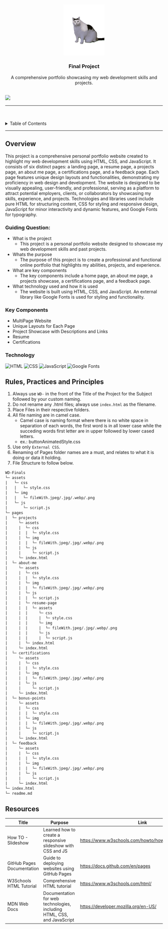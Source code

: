 <a name="readme-top">

<br/>

<br />
<div align="center">
  <a href="https://github.com/Darepen/">
  <!-- TODO: If you want to add logo or banner you can add it here -->
    <img src="./assets/img/huh.gif" alt="HUH" width="130" height="auto">
  </a>
<!-- TODO: Change Title to the name of the title of your Project -->
  <h3 align="center">Final Project</h3>
</div>
<!-- TODO: Make a short description -->
<div align="center">
  A comprehensive portfolio showcasing my web development skills and projects.
</div>

<br />

<!-- TODO: Change the zyx-0314 into your github username  -->
<!-- TODO: Change the WD-Template-Project into the same name of your folder -->
![](https://visit-counter.vercel.app/counter.png?page=Darepen/WD-Finals)

---

<br />
<br />

<!-- TODO: If you want to add more layers for your readme -->
<details>
  <summary>Table of Contents</summary>
  <ol>
    <li>
      <a href="#overview">Overview</a>
      <ol>
        <li>
          <a href="#key-components">Key Components</a>
        </li>
        <li>
          <a href="#technology">Technology</a>
        </li>
      </ol>
    </li>
    <li>
      <a href="#rule,-practices-and-principles">Rules, Practices and Principles</a>
    </li>
    <li>
      <a href="#resources">Resources</a>
    </li>
  </ol>
</details>

---

## Overview

<!-- TODO: To be changed -->
<!-- The following are just sample -->
This project is a comprehensive personal portfolio website created to highlight my web development skills using HTML, CSS, and JavaScript. It consists of six distinct pages: a landing page, a resume page, a projects page, an about me page, a certifications page, and a feedback page. Each page features unique design layouts and functionalities, demonstrating my proficiency in web design and development. The website is designed to be visually appealing, user-friendly, and professional, serving as a platform to attract potential employers, clients, or collaborators by showcasing my skills, experience, and projects. Technologies and libraries used include pure HTML for structuring content, CSS for styling and responsive design, JavaScript for minor interactivity and dynamic features, and Google Fonts for typography.

### Guiding Question:
- What is the project
  - This project is a personal portfolio website designed to showcase my web development skills and past projects.
- Whats the purpose
  - The purpose of this project is to create a professional and functional online portfolio that highlights my abilities, projects, and experience.
- What are key components
  - The key components include a home page, an about me page, a projects showcase, a certifications page, and a feedback page.
- What technology used and how it is used
  - The website is built using HTML, CSS, and JavaScript. An external library like Google Fonts is used for styling and functionality.

### Key Components
<!-- TODO: List of Key Components -->
<!-- The following are just sample -->
- MultiPage Website
- Unique Layouts for Each Page
- Project Showcase with Descriptions and Links
- Resume
- Certifications

### Technology
<!-- TODO: List of Technology Used -->
![HTML](https://img.shields.io/badge/HTML-E34F26?style=for-the-badge&logo=html5&logoColor=white)
![CSS](https://img.shields.io/badge/CSS-1572B6?style=for-the-badge&logo=css3&logoColor=white)
![JavaScript](https://img.shields.io/badge/JavaScript-F7DF1E?style=for-the-badge&logo=javascript&logoColor=white)
![Google Fonts](https://img.shields.io/badge/Google_Fonts-4285F4?style=for-the-badge&logo=google-fonts&logoColor=white)

## Rules, Practices and Principles
1. Always use `WD-` in the front of the Title of the Project for the Subject followed by your custom naming.
2. Do not rename any .html files; always use `index.html` as the filename.
3. Place Files in their respective folders.
4. All file naming are in camel case.
   - Camel case is naming format where there is no white space in separation of each words, the first word is in all lower case while the succeding words first letter are in upper followed by lower cased letters.
   - ex.: buttonAnimatedStyle.css
5. Use only `External CSS`.
6. Renaming of Pages folder names are a must, and relates to what it is doing or data it holding.
7. File Structure to follow below.

```
WD-Finals
└─ assets
|   └─ css
|   |   └─ style.css
|   └─ img
|   |   └─ fileWith.jpeg/.jpg/.webp/.png
|   └─ js
|       └─ script.js
└─ pages
|  └─ projects
|     └─ assets
|     |  └─ css
|     |  |  └─ style.css
|     |  └─ img
|     |  |  └─ fileWith.jpeg/.jpg/.webp/.png
|     |  └─ js
|     |     └─ script.js
|     └─ index.html
|  └─ about-me
|     └─ assets
|     |  └─ css
|     |  |  └─ style.css
|     |  └─ img
|     |  |  └─ fileWith.jpeg/.jpg/.webp/.png
|     |  └─ js
|     |  |  └─ script.js
|     |  └─ resume-page
|     |  |  └─ assets
|     |  |     └─ css
|     |  |     |  └─ style.css
|     |  |     └─ img
|     |  |     |  └─ fileWith.jpeg/.jpg/.webp/.png
|     |  |     └─ js
|     |  |     |  └─ script.js
|     |  └─ index.html
|     └─ index.html
|  └─ certifications
|     └─ assets
|     |  └─ css
|     |  |  └─ style.css
|     |  └─ img
|     |  |  └─ fileWith.jpeg/.jpg/.webp/.png
|     |  └─ js
|     |     └─ script.js
|     └─ index.html
|  └─ bonus-points
|     └─ assets
|     |  └─ css
|     |  |  └─ style.css
|     |  └─ img
|     |  |  └─ fileWith.jpeg/.jpg/.webp/.png
|     |  └─ js
|     |     └─ script.js
|     └─ index.html
|  └─ feedback
|     └─ assets
|     |  └─ css
|     |  |  └─ style.css
|     |  └─ img
|     |  |  └─ fileWith.jpeg/.jpg/.webp/.png
|     |  └─ js
|     |     └─ script.js
|     └─ index.html
└─ index.html
└─ readme.md
```

## Resources

<!-- TODO: Add References -->
| Title | Purpose | Link |
|-|-|-|
|How TO - Slideshow |Learned how to create a responsive slideshow with CSS and JS|https://www.w3schools.com/howto/howto_js_slideshow.asp|
 GitHub Pages Documentation | Guide to deploying websites using GitHub Pages | https://docs.github.com/en/pages |
| W3Schools HTML Tutorial | Comprehensive HTML tutorial | https://www.w3schools.com/html/ |
| MDN Web Docs | Documentation for web technologies, including HTML, CSS, and JavaScript | https://developer.mozilla.org/en-US/ |